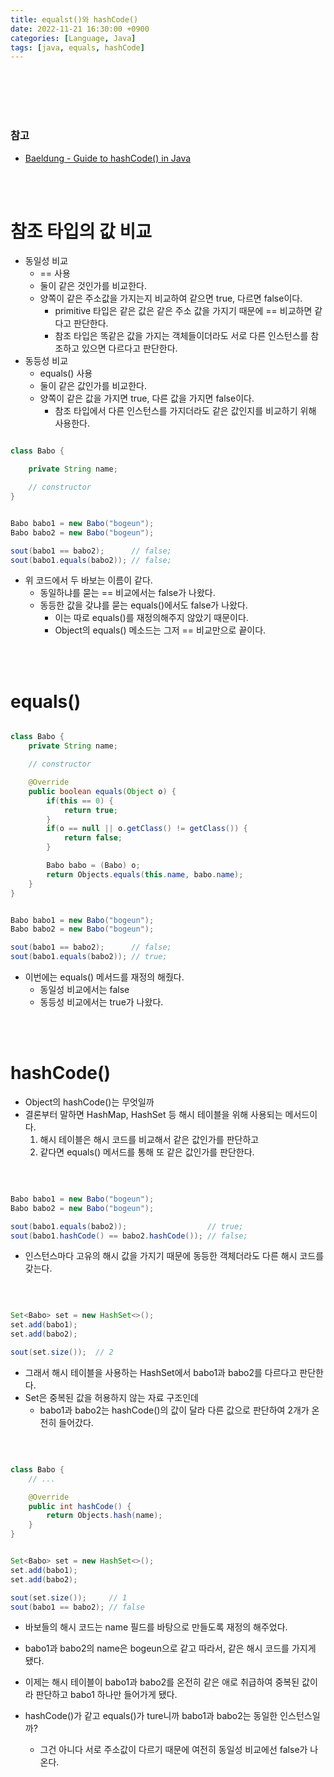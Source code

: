 ```yaml
---
title: equalst()와 hashCode()
date: 2022-11-21 16:30:00 +0900
categories: [Language, Java]
tags: [java, equals, hashCode]
---
```



<br/>
<br/>
<br/>
<br/>

### 참고

- [Baeldung - Guide to hashCode() in Java](https://www.baeldung.com/java-hashcode)

<br/>
<br/>


# 참조 타입의 값 비교

- 동일성 비교
  - == 사용
  - 둘이 같은 것인가를 비교한다.
  - 양쪽이 같은 주소값을 가지는지 비교하여 같으면 true, 다르면 false이다.
    - primitive 타입은 같은 값은 같은 주소 값을 가지기 때문에 == 비교하면 같다고 판단한다.
    - 참조 타입은 똑같은 값을 가지는 객체들이더라도 서로 다른 인스턴스를 참조하고 있으면 다르다고 판단한다.
- 동등성 비교
  - equals() 사용
  - 둘이 같은 값인가를 비교한다.
  - 양쪽이 같은 값을 가지면 true, 다른 값을 가지면 false이다.
    - 참조 타입에서 다른 인스턴스를 가지더라도 같은 값인지를 비교하기 위해 사용한다.

```java

class Babo {

    private String name;

    // constructor
}

```
```java

Babo babo1 = new Babo("bogeun");
Babo babo2 = new Babo("bogeun");

sout(babo1 == babo2);      // false;
sout(babo1.equals(babo2)); // false;

```

- 위 코드에서 두 바보는 이름이 같다.
  - 동일하냐를 묻는 == 비교에서는 false가 나왔다.
  - 동등한 값을 갖냐를 묻는 equals()에서도 false가 나왔다.
    - 이는 따로 equals()를 재정의해주지 않았기 때문이다.
    - Object의 equals() 메소드는 그저 == 비교만으로 끝이다.


<br/>
<br/>

# equals()

```java

class Babo {
    private String name;

    // constructor

    @Override
    public boolean equals(Object o) {
        if(this == 0) {
            return true;
        }
        if(o == null || o.getClass() != getClass()) {
            return false;
        }

        Babo babo = (Babo) o;
        return Objects.equals(this.name, babo.name);
    }
}

```
```java

Babo babo1 = new Babo("bogeun");
Babo babo2 = new Babo("bogeun");

sout(babo1 == babo2);      // false;
sout(babo1.equals(babo2)); // true;

```

- 이번에는 equals() 메서드를 재정의 해줬다.
  - 동일성 비교에서는 false
  - 동등성 비교에서는 true가 나왔다.

<br/>
<br/>

# hashCode()

- Object의 hashCode()는 무엇일까
- 결론부터 말하면 HashMap, HashSet 등 해시 테이블을 위해 사용되는 메서드이다.
  1. 해시 테이블은 해시 코드를 비교해서 같은 값인가를 판단하고
  2. 같다면 equals() 메서드를 통해 또 같은 값인가를 판단한다.

<br/>

```java

Babo babo1 = new Babo("bogeun");
Babo babo2 = new Babo("bogeun");

sout(babo1.equals(babo2));                  // true;
sout(babo1.hashCode() == babo2.hashCode()); // false;

```

- 인스턴스마다 고유의 해시 값을 가지기 때문에 동등한 객체더라도 다른 해시 코드를 갖는다.

<br/>

```java

Set<Babo> set = new HashSet<>();
set.add(babo1);
set.add(babo2);

sout(set.size());  // 2

```

- 그래서 해시 테이블을 사용하는 HashSet에서 babo1과 babo2를 다르다고 판단한다.
- Set은 중복된 값을 허용하지 않는 자료 구조인데
  - babo1과 babo2는 hashCode()의 값이 달라 다른 값으로 판단하여 2개가 온전히 들어갔다.

<br/>

```java

class Babo {
    // ...

    @Override
    public int hashCode() {
        return Objects.hash(name);
    }
}

```
```java

Set<Babo> set = new HashSet<>();
set.add(babo1);
set.add(babo2);

sout(set.size());     // 1
sout(babo1 == babo2); // false

```

- 바보들의 해시 코드는 name 필드를 바탕으로 만들도록 재정의 해주었다.
- babo1과 babo2의 name은 bogeun으로 같고 따라서, 같은 해시 코드를 가지게 됐다.
- 이제는 해시 테이블이 babo1과 babo2를 온전히 같은 애로 취급하여 중복된 값이라 판단하고 babo1 하나만 들어가게 됐다.

- hashCode()가 같고 equals()가 ture니까 babo1과 babo2는 동일한 인스턴스일까?
  - 그건 아니다 서로 주소값이 다르기 때문에 여전히 동일성 비교에선 false가 나온다.


<br/>
<br/>
<br/>
<br/>
